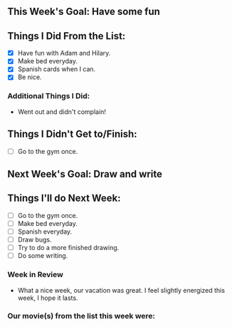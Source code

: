## This Week's Goal: Have some fun

## Things I Did From the List:

- [x] Have fun with Adam and Hilary.
- [x] Make bed everyday.
- [x] Spanish cards when I can.
- [x] Be nice.

### Additional Things I Did:

- Went out and didn't complain!

## Things I Didn't Get to/Finish:

- [ ] Go to the gym once.

## Next Week's Goal: Draw and write

## Things I'll do Next Week:

- [ ] Go to the gym once.
- [ ] Make bed everyday.
- [ ] Spanish everyday.
- [ ] Draw bugs.
- [ ] Try to do a more finished drawing.
- [ ] Do some writing.

### Week in Review

- What a nice week, our vacation was great. I feel slightly energized this week, I hope it lasts. 

### Our movie(s) from the list this week were: